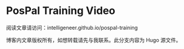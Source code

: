 # PosPal Training Video
阅读文章请访问：intelligeneer.github.io/pospal-training

博客内文章版权所有，如想转载请先与我联系。此分支内容为 Hugo 源文件。
